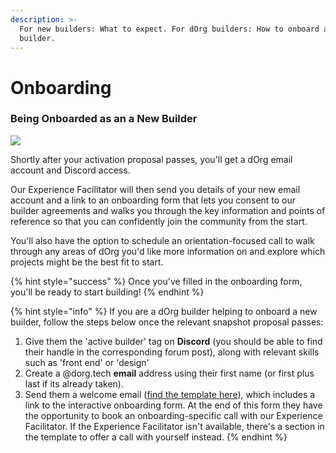 ```yaml
---
description: >-
  For new builders: What to expect. For dOrg builders: How to onboard a new
  builder.
---
```


# Onboarding

### Being Onboarded as an a New Builder

![](https://media4.giphy.com/media/3oEduUtBxr9wzS0DZu/giphy.gif?cid=ecf05e47oo0m24vbyfz5wb19bu7zdoer71xe9ptup4oerddh&rid=giphy.gif&ct=g)

Shortly after your activation proposal passes, you'll get a dOrg email account and Discord access.

Our Experience Facilitator will then send you details of your new email account and a link to an onboarding form that lets you consent to our builder agreements and walks you through the key information and points of reference so that you can confidently join the community from the start.

You'll also have the option to schedule an orientation-focused call to walk through any areas of dOrg you'd like more information on and explore which projects might be the best fit to start.

{% hint style="success" %}
Once you've filled in the onboarding form, you'll be ready to start building!
{% endhint %}

{% hint style="info" %}
If you are a dOrg builder helping to onboard a new builder, follow the steps below once the relevant snapshot proposal passes:

1. Give them the 'active builder' tag on **Discord** \(you should be able to find their handle in the corresponding forum post\), along with relevant skills such as 'front end' or 'design'
2. Create a @dorg.tech **email** address using their first name \(or first plus last if its already taken\).
3. Send them a welcome email \([find the template here](https://forum.dorg.tech/t/onboarding-welcome-email-template/224)\), which includes a link to the interactive onboarding form. At the end of this form they have the opportunity to book an onboarding-specific call with our Experience Facilitator. If the Experience Facilitator isn't available, there's a section in the template to offer a call with yourself instead.
{% endhint %}

